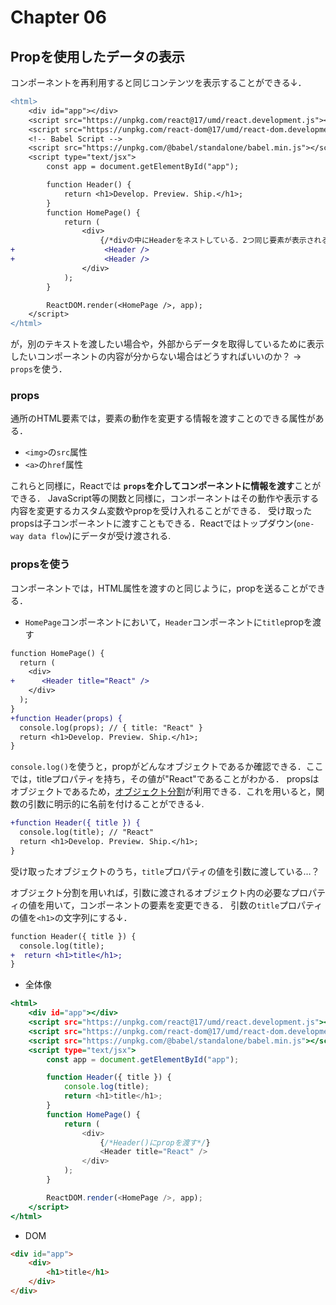 # Chapter 06
## Propを使用したデータの表示
コンポーネントを再利用すると同じコンテンツを表示することができる↓．
```diff html:same2Component.html
<html>
    <div id="app"></div>
    <script src="https://unpkg.com/react@17/umd/react.development.js"></script>
    <script src="https://unpkg.com/react-dom@17/umd/react-dom.development.js"></script>
    <!-- Babel Script -->
    <script src="https://unpkg.com/@babel/standalone/babel.min.js"></script>
    <script type="text/jsx">
        const app = document.getElementById("app");

        function Header() {
            return <h1>Develop. Preview. Ship.</h1>;
        }
        function HomePage() {
            return (
                <div>
                    {/*divの中にHeaderをネストしている．2つ同じ要素が表示される．*/}
+                    <Header />
+                    <Header />
                </div>
            );
        }

        ReactDOM.render(<HomePage />, app);
    </script>
</html>
```
が，別のテキストを渡したい場合や，外部からデータを取得しているために表示したいコンポーネントの内容が分からない場合はどうすればいいのか？
-> `props`を使う．
### props
通所のHTML要素では，要素の動作を変更する情報を渡すことのできる属性がある．
- `<img>`の`src`属性
- `<a>`の`href`属性

これらと同様に，Reactでは **`props`を介してコンポーネントに情報を渡す**ことができる．
JavaScript等の関数と同様に，コンポーネントはその動作や表示する内容を変更するカスタム変数やpropを受け入れることができる．
受け取ったpropsは子コンポーネントに渡すこともできる．Reactではトップダウン(`one-way data flow`)にデータが受け渡される.

### propsを使う
コンポーネントでは，HTML属性を渡すのと同じように，propを送ることができる．
- `HomePage`コンポーネントにおいて，`Header`コンポーネントに`title`propを渡す
```diff html
function HomePage() {
  return (
    <div>
+      <Header title="React" />
    </div>
  );
}
+function Header(props) {
  console.log(props); // { title: "React" }
  return <h1>Develop. Preview. Ship.</h1>;
}
```
`console.log()`を使うと，propがどんなオブジェクトであるか確認できる．ここでは，titleプロパティを持ち，その値が"React"であることがわかる．
propsはオブジェクトであるため，[オブジェクト分割][object_destructuring]が利用できる．これを用いると，関数の引数に明示的に名前を付けることができる↓.
```diff html
+function Header({ title }) {
  console.log(title); // "React"
  return <h1>Develop. Preview. Ship.</h1>;
}
```
受け取ったオブジェクトのうち，`title`プロパティの値を引数に渡している…？

オブジェクト分割を用いれば，引数に渡されるオブジェクト内の必要なプロパティの値を用いて，コンポーネントの要素を変更できる．
引数の`title`プロパティの値を`<h1>`の文字列にする↓．
```diff html
function Header({ title }) {
  console.log(title);
+  return <h1>title</h1>;
}
```
- 全体像
```html:recieveProp.html
<html>
    <div id="app"></div>
    <script src="https://unpkg.com/react@17/umd/react.development.js"></script>
    <script src="https://unpkg.com/react-dom@17/umd/react-dom.development.js"></script>
    <script src="https://unpkg.com/@babel/standalone/babel.min.js"></script>
    <script type="text/jsx">
        const app = document.getElementById("app");

        function Header({ title }) {
            console.log(title);
            return <h1>title</h1>;
        }
        function HomePage() {
            return (
                <div>
                    {/*Header()にpropを渡す*/}
                    <Header title="React" />
                </div>
            );
        }

        ReactDOM.render(<HomePage />, app);
    </script>
</html>
```
- DOM
```html
<div id="app">
    <div>
        <h1>title</h1>
    </div>
</div>
```
[object_destructuring]: https://developer.mozilla.org/ja/docs/Web/JavaScript/Reference/Operators/Destructuring_assignment